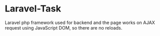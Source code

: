 # Laravel-Task
Laravel php framework used for backend and the page works on AJAX request using JavaScript DOM, so there are no reloads.
